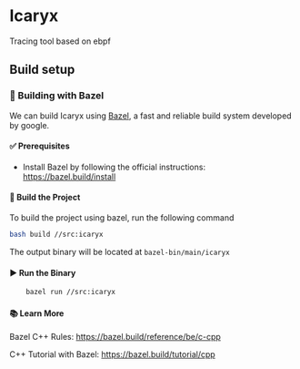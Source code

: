 # Icaryx
Tracing tool based on ebpf

## Build setup

### 🚀 Building with Bazel

We can build Icaryx using [Bazel](https://bazel.build), a fast and reliable build system developed by google.

#### ✅ Prerequisites

- Install Bazel by following the official instructions:  
  https://bazel.build/install

#### 🔧 Build the Project

To build the project using bazel, run the following command

```bash
bash build //src:icaryx
```


The output binary will be located at `bazel-bin/main/icaryx`

#### ▶️ Run the Binary

```bash
    bazel run //src:icaryx
```

#### 📚 Learn More

Bazel C++ Rules: https://bazel.build/reference/be/c-cpp

C++ Tutorial with Bazel: https://bazel.build/tutorial/cpp

